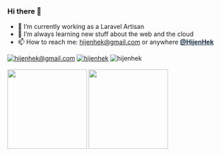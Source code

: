 ### Hi there 👋


- 🔭 I’m currently working as a Laravel Artisan
- 🌱 I’m always learning new stuff about the web and the cloud
- 📫 How to reach me: hijenhek@gmail.com or anywhere <a target="_blank" style="color: #182f44; font-weight: bolder" href="https://www.google.com/search?q=hijenhek"> @HijenHek </a>
                     

<div>
<a href="mailto: hijenhek@gmail.com" target="blank"><img src="https://img.shields.io/badge/Gmail-D14836?style=for-the-badge&logo=gmail&logoColor=white" alt="hijenhek@gmail.com" /></a>
<a href="https://twitter.com/hijenhek" target="blank"><img src="https://img.shields.io/twitter/follow/hijenhek?logo=twitter&style=for-the-badge" alt="hijenhek" /></a>
  <img src="https://komarev.com/ghpvc/?username=hijenhek&style=for-the-badge" alt="hijenhek" />

  
</div>
<br>

<div>
<img height=180 src="https://github-readme-stats-sigma-five.vercel.app/api?username=hijenhek&count_private=true&show_icons=true&theme=dark" />
<img height=180 src="https://github-readme-stats-sigma-five.vercel.app/api/top-langs/?username=hijenhek&theme=dark&layout=compact" />
</div>
</div>








